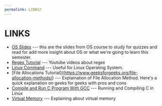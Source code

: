 ```yaml
---
permalink: LINKS/
---
```


# LINKS
- [OS Slides](https://www.os-book.com/OS10/slide-dir/) --- this are the slides from OS course to study for quizzes and read for add more insight about OS or what we're going to learn this semester.
- [Regex Tutorial](https://youtu.be/bgBWp9EIlMM) --- Youtube videos about regex
- [Linux Command](https://docs.rockylinux.org/books/admin_guide/03-commands/) --- Useful for Linux Operating System.
- [File Allocations Tutorial]((https://www.geeksforgeeks.org/file-allocation-methods/) --- Explaination of File Allocation Method. Here's a quick explanation on geeks for geeks with pros and cons
- [Compile and Run C Program With GCC](https://www.youtube.com/watch?v=oLjN6jAg-sY) --- Running and Compiling C in Linux
- [Virtual Memory](https://www.youtube.com/watch?v=qcBIvnQt0Bw&list=PLiwt1iVUib9s2Uo5BeYmwkDFUh70fJPxX) --- Explaining about virtual memory
